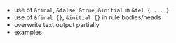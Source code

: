 - use of `&final`, `&false`, `&true`, `&initial` in `&tel { ... }`
- use of `&final {}`, `&initial {}` in rule bodies/heads
- overwrite text output partially
- examples
